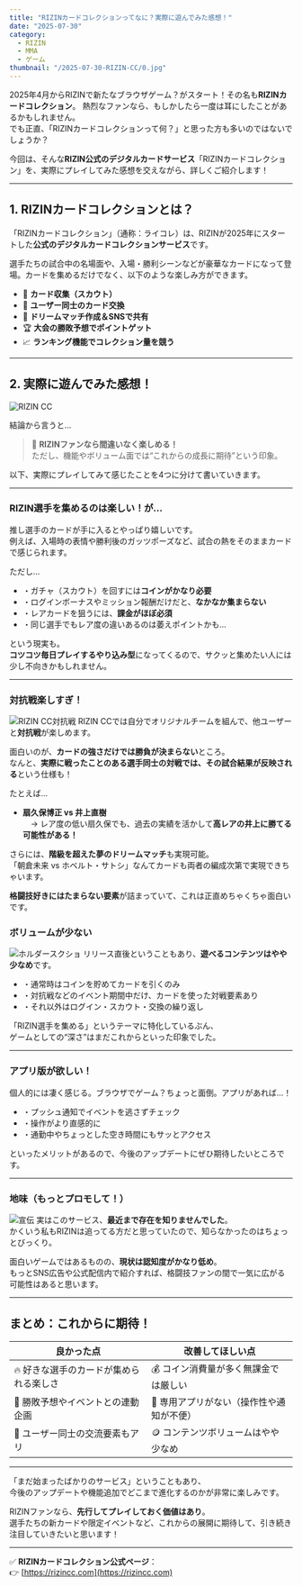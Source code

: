```yaml
---
title: "RIZINカードコレクションってなに？実際に遊んでみた感想！"
date: "2025-07-30"
category:
  - RIZIN
  - MMA
  - ゲーム
thumbnail: "/2025-07-30-RIZIN-CC/0.jpg"
---
```


2025年4月からRIZINで新たなブラウザゲーム？がスタート！その名も**RIZINカードコレクション**。
熱烈なファンなら、もしかしたら一度は耳にしたことがあるかもしれません。  
でも正直、「RIZINカードコレクションって何？」と思った方も多いのではないでしょうか？

今回は、そんな**RIZIN公式のデジタルカードサービス**「RIZINカードコレクション」を、実際にプレイしてみた感想を交えながら、詳しくご紹介します！

---

## 1. RIZINカードコレクションとは？

「RIZINカードコレクション」（通称：ライコレ）は、RIZINが2025年にスタートした**公式のデジタルカードコレクションサービス**です。

選手たちの試合中の名場面や、入場・勝利シーンなどが豪華なカードになって登場。カードを集めるだけでなく、以下のような楽しみ方ができます。

- 💎 **カード収集（スカウト）**
- 🔄 **ユーザー同士のカード交換**
- 🥊 **ドリームマッチ作成＆SNSで共有**
- 🏆 **大会の勝敗予想でポイントゲット**
- 📈 **ランキング機能でコレクション量を競う**

---

## 2. 実際に遊んでみた感想！
![RIZIN CC](/2025-07-30-RIZIN-CC/1.png)

結論から言うと…

> 🎯 **RIZINファンなら間違いなく楽しめる！**  
> ただし、機能やボリューム面では“これからの成長に期待”という印象。

以下、実際にプレイしてみて感じたことを4つに分けて書いていきます。

---

### RIZIN選手を集めるのは楽しい！が…

推し選手のカードが手に入るとやっぱり嬉しいです。  
例えば、入場時の表情や勝利後のガッツポーズなど、試合の熱をそのままカードで感じられます。

ただし…

- ・ガチャ（スカウト）を回すには**コインがかなり必要**
- ・ログインボーナスやミッション報酬だけだと、**なかなか集まらない**
- ・レアカードを狙うには、**課金がほぼ必須**
- ・同じ選手でもレア度の違いあるのは萎えポイントかも…

という現実も。  
**コツコツ毎日プレイするやり込み型**になってくるので、サクッと集めたい人には少し不向きかもしれません。

---

### 対抗戦楽しすぎ！
![RIZIN CC対抗戦](/2025-07-30-RIZIN-CC/2.png)
RIZIN CCでは自分でオリジナルチームを組んで、他ユーザーと**対抗戦**が楽しめます。 

面白いのが、**カードの強さだけでは勝負が決まらない**ところ。  
なんと、**実際に戦ったことのある選手同士の対戦では、その試合結果が反映される**という仕様も！

たとえば…

- **扇久保博正 vs 井上直樹**  
　→ レア度の低い扇久保でも、過去の実績を活かして**高レアの井上に勝てる可能性がある！**

さらには、**階級を超えた夢のドリームマッチ**も実現可能。  
「朝倉未来 vs ホベルト・サトシ」なんてカードも両者の編成次第で実現できちゃいます。

**格闘技好きにはたまらない要素**が詰まっていて、これは正直めちゃくちゃ面白いです。

### ボリュームが少ない
![ホルダースクショ](/2025-07-30-RIZIN-CC/4.png)
リリース直後ということもあり、**遊べるコンテンツはやや少なめ**です。

- ・通常時はコインを貯めてカードを引くのみ
- ・対抗戦などのイベント期間中だけ、カードを使った対戦要素あり
- ・それ以外はログイン・スカウト・交換の繰り返し

「RIZIN選手を集める」というテーマに特化しているぶん、  
ゲームとしての“深さ”はまだこれからといった印象でした。

---

### アプリ版が欲しい！

個人的には凄く感じる。ブラウザでゲーム？ちょっと面倒。アプリがあれば…！

- ・プッシュ通知でイベントを逃さずチェック
- ・操作がより直感的に
- ・通勤中やちょっとした空き時間にもサッとアクセス

といったメリットがあるので、今後のアップデートにぜひ期待したいところです。

---

### 地味（もっとプロモして！）
![宣伝](/2025-07-30-RIZIN-CC/3.png)
実はこのサービス、**最近まで存在を知りませんでした**。  
かくいう私もRIZINは追ってる方だと思っていたので、知らなかったのはちょっとびっくり。

面白いゲームではあるものの、**現状は認知度がかなり低め**。  
もっとSNS広告や公式配信内で紹介すれば、格闘技ファンの間で一気に広がる可能性はあると思います。

---

## まとめ：これからに期待！

| 良かった点 | 改善してほしい点 |
|------------|------------------|
| 🔥 好きな選手のカードが集められる楽しさ | 💰 コイン消費量が多く無課金では厳しい |
| 🧠 勝敗予想やイベントとの連動企画 | 📱 専用アプリがない（操作性や通知が不便） |
| 💬 ユーザー同士の交流要素もアリ | 🪙 コンテンツボリュームはやや少なめ |

---

「まだ始まったばかりのサービス」ということもあり、  
今後のアップデートや機能追加でどこまで進化するのかが非常に楽しみです。

RIZINファンなら、**先行してプレイしておく価値はあり**。  
選手たちの新カードや限定イベントなど、これからの展開に期待して、引き続き注目していきたいと思います！

---

✅ **RIZINカードコレクション公式ページ**：  
👉 [https://rizincc.com](https://rizincc.com)